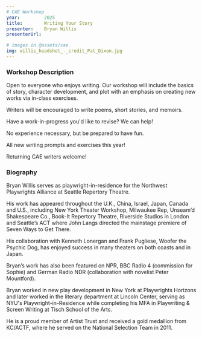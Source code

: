 ```yaml
---
# CAE Workshop
year:         2025
title:        Writing Your Story
presenter:    Bryan Willis
presenterUrl: 

# images in @assets/cae
img: willis_headshot_-_credit_Pat_Dixon.jpg
---
```


### Workshop Description

Open to everyone who enjoys writing. Our workshop will 
include the basics of story, character development, and plot 
with an emphasis on creating new works via in-class exercises. 

Writers will be encouraged to write poems, short stories, and memoirs. 

Have a work-in-progress you'd like to revise? We can help! 

No experience necessary, but be prepared to have fun. 

All new writing prompts and exercises this year! 

Returning CAE writers welcome!

### Biography

Bryan Willis serves as playwright-in-residence for the Northwest 
Playwrights Alliance at Seattle Repertory Theatre.  

His work has appeared throughout the U.K., China, Israel, 
Japan, Canada and U.S., including New York Theater Workshop, 
Milwaukee Rep, Unseam’d Shakespeare Co., Book-It Repertory Theatre, 
Riverside Studios in London and Seattle’s ACT where John 
Langs directed the mainstage premiere of Seven Ways to Get There.  

His collaboration with Kenneth Lonergan and Frank Pugliese, 
Woofer the Psychic Dog, has enjoyed success in many theaters 
on both coasts and in Japan. 

Bryan’s work has also been featured on NPR, BBC Radio 4 
(commission for Sophie) and German Radio NDR (collaboration with novelist Peter Mountford). 

Bryan worked in new play development in New York at Playwrights 
Horizons and later worked in the literary department at 
Lincoln Center, serving as NYU's Playwright-in-Residence 
while completing his MFA in Playwriting & Screen 
Writing at Tisch School of the Arts.  

He is a proud member of Artist Trust and received a gold medallion 
from KC/ACTF, where he served on the National Selection Team in 2011.  
